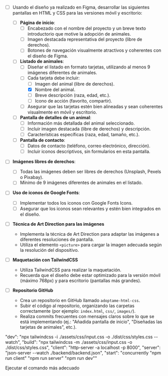 - [ ] Usando el diseño ya realizado en Figma, desarrollar las siguientes pantallas en HTML y CSS para las versiones móvil y escritorio:

  - [ ] **Página de inicio**:
    - [ ] Encabezado con el nombre del proyecto y un breve texto introductorio que motive la adopción de animales.
    - [ ] Imagen destacada representativa del proyecto (libre de derechos).
    - [ ] Botones de navegación visualmente atractivos y coherentes con el diseño de Figma.

  - [ ] **Listado de animales**:
    - [ ] Diseñar el listado en formato tarjetas, utilizando al menos 9 imágenes diferentes de animales.
    - [ ] Cada tarjeta debe incluir:
      - [ ] Imagen del animal (libre de derechos).
      - [X] Nombre del animal.
      - [ ] Breve descripción (raza, edad, etc.).
      - [ ] Icono de acción (favorito, compartir).
    - [ ] Asegurar que las tarjetas estén bien alineadas y sean coherentes visualmente en móvil y escritorio.

  - [ ] **Pantalla de detalles de un animal**:
    - [ ] Información más detallada del animal seleccionado.
    - [ ] Incluir imagen destacada (libre de derechos) y descripción.
    - [ ] Características específicas (raza, edad, tamaño, etc.).

  - [ ] **Pantalla de contacto**:
    - [ ] Datos de contacto (teléfono, correo electrónico, dirección).
    - [ ] Incluir iconos descriptivos, sin formularios en esta pantalla.

- [ ] **Imágenes libres de derechos**:
  - [ ] Todas las imágenes deben ser libres de derechos (Unsplash, Pexels o Pixabay).
  - [ ] Mínimo de 9 imágenes diferentes de animales en el listado.

- [ ] **Uso de iconos de Google Fonts**:
  - [ ] Implementar todos los iconos con Google Fonts Icons.
  - [ ] Asegurar que los iconos sean relevantes y estén bien integrados en el diseño.

- [ ] **Técnica de Art Direction para las imágenes**
  - Implementa la técnica de Art Direction para adaptar las imágenes a diferentes resoluciones de pantalla.
  - Utiliza el elemento `<picture>` para cargar la imagen adecuada según la resolución del dispositivo.

- [ ] **Maquetación con TailwindCSS**
  - Utiliza TailwindCSS para realizar la maquetación.
  - Recuerda que el diseño debe estar optimizado para la versión móvil (máximo 768px) y para escritorio (pantallas más grandes).

- [ ] **Repositorio GitHub**
  - Crea un repositorio en GitHub llamado `adoptame-html-css`.
  - Subir el código al repositorio, organizando las carpetas correctamente (por ejemplo: `index.html`, `css/`, `images/`).
  - Realiza commits frecuentes con mensajes claros sobre lo que se está implementando (ej.: "Añadida pantalla de inicio", "Diseñadas las tarjetas de animales", etc.).



"dev": "npx tailwindcss -i ./assets/css/input.css -o ./dist/css/styles.css --watch",
"build": "npx tailwindcss -m ./assets/css/input.css -o ./dist/css/styles.css",
"client": "http-server -a localhost -p 8000",
"server": "json-server --watch ./backend/backend.json",
"start": "concurrently \"npm run client\" \"npm run server\" \"npm run dev\""

Ejecutar el comando más adecuado
